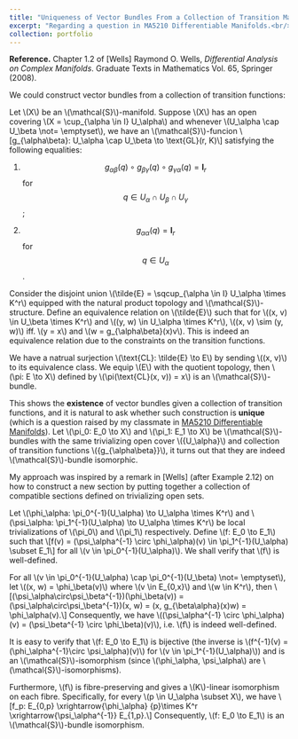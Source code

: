 ```yaml
---
title: "Uniqueness of Vector Bundles From a Collection of Transition Maps"
excerpt: "Regarding a question in MA5210 Differentiable Manifolds.<br/><img src='/images/bundle_transition_function.png'>"
collection: portfolio
---
```


**Reference.** Chapter 1.2 of [Wells] Raymond O. Wells, *Differential Analysis on Complex Manifolds*. Graduate Texts in Mathematics Vol. 65, Springer (2008).

We could construct vector bundles from a collection of transition functions:

Let \\(X\\) be an \\(\mathcal{S}\\)-manifold. Suppose \\(X\\) has an open covering \\(X = \cup_{\alpha \in I} U_\alpha\\) and whenever \\(U_\alpha \cap U_\beta \not= \emptyset\\), we have an \\(\mathcal{S}\\)-funcion
\\[g_{\alpha\beta}: U_\alpha \cap U_\beta \to \text{GL}(r, K)\\]
satisfying the following equalities: 

1. $$g_{\alpha\beta}(q) \circ g_{\beta\gamma}(q) \circ g_{\gamma\alpha}(q) = \mathbf{I}_r$$ for $$q \in U_\alpha \cap U_\beta \cap U_\gamma$$; 

2. $$g_{\alpha\alpha}(q) = \mathbf{I}_{r}$$ for $$q \in U_\alpha$$.

Consider the disjoint union \\(\tilde{E} = \sqcup_{\alpha \in I} U_\alpha \times K^r\\) equipped with the natural product topology and \\(\mathcal{S}\\)-structure. Define an equivalence relation on \\(\tilde{E}\\) such that for \\((x, v) \in U_\beta \times K^r\\) and \\((y, w) \in U_\alpha \times K^r\\), \\((x, v) \sim (y, w)\\) iff. \\(y = x\\) and \\(w = g_{\alpha\beta}(x)v\\). This is indeed an equivalence relation due to the constraints on the transition functions. 

We have a natrual surjection \\(\text{CL}: \tilde{E} \to E\\) by sending \\((x, v)\\) to its equivalence class. We equip \\(E\\) with the quotient topology, then \\(\pi: E \to X\\) defined by \\(\pi(\text{CL}(x, v)) = x\\) is an \\(\mathcal{S}\\)-bundle.

This shows the **existence** of vector bundles given a collection of transition functions, and it is natural to ask whether such construction is **unique** (which is a question raised by my classmate in [MA5210 Differentiable Manifolds](https://nusmods.com/courses/MA5210/differentiable-manifolds)). Let \\(\pi_0: E_0 \to X\\) and \\(\pi_1: E_1 \to X\\) be \\(\mathcal{S}\\)-bundles with the same trivializing open cover \\(\{U_\alpha\}\\) and collection of transition functions \\(\{g_{\alpha\beta}\}\\), it turns out that they are indeed \\(\mathcal{S}\\)-bundle isomorphic. 

My approach was inspired by a remark in [Wells] (after Example 2.12) on how to construct a new section by putting together a collection of compatible sections defined on trivializing open sets.

Let \\(\phi_\alpha: \pi_0^{-1}(U_\alpha) \to U_\alpha \times K^r\\) and \\(\psi_\alpha: \pi_1^{-1}(U_\alpha) \to U_\alpha \times K^r\\) be local trivializations of \\(\pi_0\\) and \\(\pi_1\\) respectively. Define \\(f: E_0 \to E_1\\) such that 
\\[f(v) = (\psi_\alpha^{-1} \circ \phi_\alpha)(v) \in \pi_1^{-1}(U_\alpha) \subset E_1\\]
for all \\(v \in \pi_0^{-1}(U_\alpha)\\). We shall verify that \\(f\\) is well-defined. 

For all \\(v \in \pi_0^{-1}(U_\alpha) \cap \pi_0^{-1}(U_\beta) \not= \emptyset\\), let \\((x, w) = \phi_\beta(v)\\) where \\(v \in E_{0,x}\\) and \\(w \in K^r\\), then
\\[(\psi_\alpha\circ\psi_\beta^{-1})(\phi_\beta(v)) = (\psi_\alpha\circ\psi_\beta^{-1})(x, w) = (x, g_{\beta\alpha}(x)w) = \phi_\alpha(v).\\] 
Consequently, we have \\((\psi_\alpha^{-1} \circ \phi_\alpha)(v) = (\psi_\beta^{-1} \circ \phi_\beta)(v)\\), i.e. \\(f\\) is indeed well-defined. 

It is easy to verify that \\(f: E_0 \to E_1\\) is bijective (the inverse is \\(f^{-1}(v) = (\phi_\alpha^{-1}\circ \psi_\alpha)(v)\\) for \\(v \in \pi_1^{-1}(U_\alpha)\\)) and is an \\(\mathcal{S}\\)-isomorphism (since \\(\phi_\alpha, \psi_\alpha\\) are \\(\mathcal{S}\\)-isomorphisms). 

Furthermore, \\(f\\) is fibre-preserving and gives a \\(K\\)-linear isomorphism on each fibre. Specifically, for every \\(p \in U_\alpha \subset X\\), we have 
\\[f_p: E_{0,p} \xrightarrow{\phi_\alpha} \{p\}\times K^r \xrightarrow{\psi_\alpha^{-1}} E_{1,p}.\\]
Consequently, \\(f: E_0 \to E_1\\) is an \\(\mathcal{S}\\)-bundle isomorphism.
